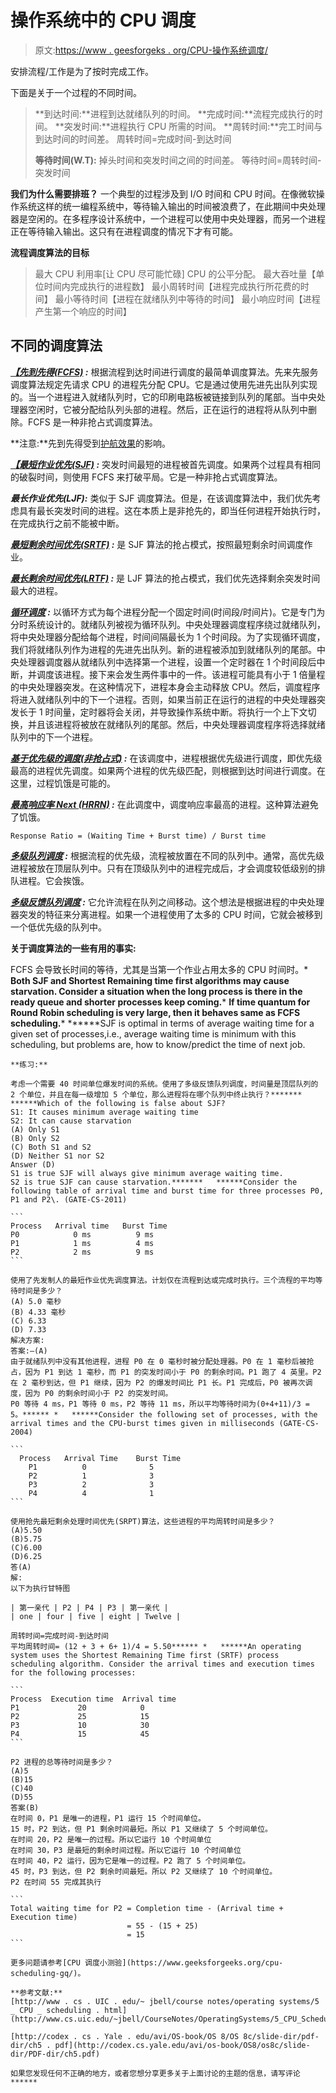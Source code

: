 # 操作系统中的 CPU 调度

> 原文:[https://www . geesforgeks . org/CPU-操作系统调度/](https://www.geeksforgeeks.org/cpu-scheduling-in-operating-systems/)

安排流程/工作是为了按时完成工作。

下面是关于一个过程的不同时间。

> **到达时间:**进程到达就绪队列的时间。
> **完成时间:**流程完成执行的时间。
> **突发时间:**进程执行 CPU 所需的时间。
> **周转时间:**完工时间与到达时间的时间差。
> 周转时间=完成时间-到达时间
> 
> **等待时间(W.T):** 掉头时间和突发时间之间的时间差。
> 等待时间=周转时间-突发时间

**我们为什么需要排班？**
一个典型的过程涉及到 I/O 时间和 CPU 时间。在像微软操作系统这样的统一编程系统中，等待输入输出的时间被浪费了，在此期间中央处理器是空闲的。在多程序设计系统中，一个进程可以使用中央处理器，而另一个进程正在等待输入输出。这只有在进程调度的情况下才有可能。

**流程调度算法的目标**

> 最大 CPU 利用率[让 CPU 尽可能忙碌]
> CPU 的公平分配。
> 最大吞吐量【单位时间内完成执行的进程数】
> 最小周转时间【进程完成执行所花费的时间】
> 最小等待时间【进程在就绪队列中等待的时间】
> 最小响应时间【进程产生第一个响应的时间】

## **不同的调度算法**

***[【先到先得(FCFS)](https://www.geeksforgeeks.org/program-fcfs-scheduling-set-1/) :*** 根据流程到达时间进行调度的最简单调度算法。先来先服务调度算法规定先请求 CPU 的进程先分配 CPU。它是通过使用先进先出队列实现的。当一个进程进入就绪队列时，它的印刷电路板被链接到队列的尾部。当中央处理器空闲时，它被分配给队列头部的进程。然后，正在运行的进程将从队列中删除。FCFS 是一种非抢占式调度算法。

**注意:**先到先得受到[护航效果](https://www.geeksforgeeks.org/convoy-effect-operating-systems/)的影响。

***[【最短作业优先(SJF)](https://www.geeksforgeeks.org/program-shortest-job-first-sjf-scheduling-set-1-non-preemptive/) :*** 突发时间最短的进程被首先调度。如果两个过程具有相同的破裂时间，则使用 FCFS 来打破平局。它是一种非抢占式调度算法。

***最长作业优先(LJF):*** 类似于 SJF 调度算法。但是，在该调度算法中，我们优先考虑具有最长突发时间的进程。这在本质上是非抢先的，即当任何进程开始执行时，在完成执行之前不能被中断。

***[最短剩余时间优先(SRTF)](https://www.geeksforgeeks.org/program-shortest-job-first-scheduling-set-2srtf-make-changesdoneplease-review/) :*** 是 SJF 算法的抢占模式，按照最短剩余时间调度作业。

***[最长剩余时间优先(LRTF)](https://www.geeksforgeeks.org/cpu-scheduling-longest-remaining-time-first-lrtf-algorithm/) :*** 是 LJF 算法的抢占模式，我们优先选择剩余突发时间最大的进程。

***[循环调度](https://www.geeksforgeeks.org/program-round-robin-scheduling-set-1/) :*** 以循环方式为每个进程分配一个固定时间(时间段/时间片)。它是专门为分时系统设计的。就绪队列被视为循环队列。中央处理器调度程序绕过就绪队列，将中央处理器分配给每个进程，时间间隔最长为 1 个时间段。为了实现循环调度，我们将就绪队列作为进程的先进先出队列。新的进程被添加到就绪队列的尾部。中央处理器调度器从就绪队列中选择第一个进程，设置一个定时器在 1 个时间段后中断，并调度该进程。接下来会发生两件事中的一件。该进程可能具有小于 1 倍量程的中央处理器突发。在这种情况下，进程本身会主动释放 CPU。然后，调度程序将进入就绪队列中的下一个进程。否则，如果当前正在运行的进程的中央处理器突发长于 1 时间量，定时器将会关闭，并导致操作系统中断。将执行一个上下文切换，并且该进程将被放在就绪队列的尾部。然后，中央处理器调度程序将选择就绪队列中的下一个进程。

***[基于优先级的调度(非抢占式)](https://www.geeksforgeeks.org/operating-system-priority-scheduling-different-arrival-time-set-2/) :*** 在该调度中，进程根据优先级进行调度，即优先级最高的进程优先调度。如果两个进程的优先级匹配，则根据到达时间进行调度。在这里，过程饥饿是可能的。

***[最高响应率 Next (HRRN)](https://www.geeksforgeeks.org/operating-system-highest-response-ratio-next-hrrn-scheduling/) :*** 在此调度中，调度响应率最高的进程。这种算法避免了饥饿。

```
Response Ratio = (Waiting Time + Burst time) / Burst time
```

***[多级队列调度](https://www.geeksforgeeks.org/operating-system-multilevel-queue-scheduling/) :*** 根据流程的优先级，流程被放置在不同的队列中。通常，高优先级进程被放在顶层队列中。只有在顶级队列中的进程完成后，才会调度较低级别的排队进程。它会挨饿。

***[多级反馈队列调度](https://www.geeksforgeeks.org/multilevel-feedback-queue-scheduling/) :*** 它允许流程在队列之间移动。这个想法是根据进程的中央处理器突发的特征来分离进程。如果一个进程使用了太多的 CPU 时间，它就会被移到一个低优先级的队列中。

**关于调度算法的一些有用的事实:**

FCFS 会导致长时间的等待，尤其是当第一个作业占用太多的 CPU 时间时。*   **Both SJF and Shortest Remaining time first algorithms may cause starvation. Consider a situation when the long process is there in the ready queue and shorter processes keep coming.***   ****If time quantum for Round Robin scheduling is very large, then it behaves same as FCFS scheduling.*****   ******SJF is optimal in terms of average waiting time for a given set of processes,i.e., average waiting time is minimum with this scheduling, but problems are, how to know/predict the time of next job.

    **练习:**

    考虑一个需要 40 时间单位爆发时间的系统。使用了多级反馈队列调度，时间量是顶层队列的 2 个单位，并且在每一级增加 5 个单位，那么进程将在哪个队列中终止执行？*******   ******Which of the following is false about SJF?
    S1: It causes minimum average waiting time
    S2: It can cause starvation
    (A) Only S1
    (B) Only S2
    (C) Both S1 and S2
    (D) Neither S1 nor S2
    Answer (D)
    S1 is true SJF will always give minimum average waiting time.
    S2 is true SJF can cause starvation.*******   ******Consider the following table of arrival time and burst time for three processes P0, P1 and P2\. (GATE-CS-2011)

    ```
    Process   Arrival time   Burst Time
    P0            0 ms          9 ms
    P1            1 ms          4 ms
    P2            2 ms          9 ms
    ```

    使用了先发制人的最短作业优先调度算法。计划仅在流程到达或完成时执行。三个流程的平均等待时间是多少？
    (A) 5.0 毫秒
    (B) 4.33 毫秒
    (C) 6.33
    (D) 7.33
    解决方案:
    答案:–(A)
    由于就绪队列中没有其他进程，进程 P0 在 0 毫秒时被分配处理器。P0 在 1 毫秒后被抢占，因为 P1 到达 1 毫秒，而 P1 的突发时间小于 P0 的剩余时间。P1 跑了 4 英里。P2 在 2 毫秒到达，但 P1 继续，因为 P2 的爆发时间比 P1 长。P1 完成后，P0 被再次调度，因为 P0 的剩余时间小于 P2 的突发时间。
    P0 等待 4 ms，P1 等待 0 ms，P2 等待 11 ms，所以平均等待时间为(0+4+11)/3 = 5。****** *   ******Consider the following set of processes, with the arrival times and the CPU-burst times given in milliseconds (GATE-CS-2004)

    ```
      Process   Arrival Time    Burst Time
        P1          0              5
        P2          1              3
        P3          2              3
        P4          4              1
    ```

    使用抢先最短剩余处理时间优先(SRPT)算法，这些进程的平均周转时间是多少？
    (A)5.50
    (B)5.75
    (C)6.00
    (D)6.25
    答(A)
    解:
    以下为执行甘特图

    | 第一亲代 | P2 | P4 | P3 | 第一亲代 |
    | one | four | five | eight | Twelve |

    周转时间=完成时间-到达时间
    平均周转时间= (12 + 3 + 6+ 1)/4 = 5.50****** *   ******An operating system uses the Shortest Remaining Time first (SRTF) process scheduling algorithm. Consider the arrival times and execution times for the following processes:

    ```
    Process  Execution time  Arrival time
    P1             20            0
    P2             25            15
    P3             10            30
    P4             15            45
    ```

    P2 进程的总等待时间是多少？
    (A)5
    (B)15
    (C)40
    (D)55
    答案(B)
    在时间 0，P1 是唯一的进程，P1 运行 15 个时间单位。
    15 时，P2 到达，但 P1 剩余时间最短。所以 P1 又继续了 5 个时间单位。
    在时间 20，P2 是唯一的过程。所以它运行 10 个时间单位
    在时间 30，P3 是最短的剩余时间过程。所以它运行 10 个时间单位
    在时间 40，P2 运行，因为它是唯一的过程。P2 跑了 5 个时间单位。
    45 时，P3 到达，但 P2 剩余时间最短。所以 P2 又继续了 10 个时间单位。
    P2 在时间 55 完成其执行

    ```
    Total waiting time for P2 = Completion time - (Arrival time + Execution time)
                              = 55 - (15 + 25)
                              = 15
    ```

    更多问题请参考[CPU 调度小测验](https://www.geeksforgeeks.org/cpu-scheduling-gq/)。

    **参考文献:**
    [http://www . cs . UIC . edu/~ jbell/course notes/operating systems/5 _ CPU _ scheduling . html](http://www.cs.uic.edu/~jbell/CourseNotes/OperatingSystems/5_CPU_Scheduling.html)

    [http://codex . cs . Yale . edu/avi/OS-book/OS 8/OS 8c/slide-dir/pdf-dir/ch5 . pdf](http://codex.cs.yale.edu/avi/os-book/OS8/os8c/slide-dir/PDF-dir/ch5.pdf)

    如果您发现任何不正确的地方，或者您想分享更多关于上面讨论的主题的信息，请写评论******